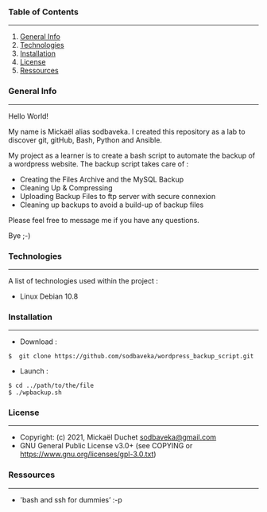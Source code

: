 ### Table of Contents
***
1. [General Info](#general-info)
2. [Technologies](#technologies)
3. [Installation](#installation)
4. [License](#License)
5. [Ressources](#Ressources)

### General Info
***
Hello World!

My name is Mickaël alias sodbaveka.
I created this repository as a lab to discover git, gitHub, Bash, Python and Ansible.

My project as a learner is to create a bash script to automate the backup of a wordpress website.
The backup script takes care of :
- Creating the Files Archive and the MySQL Backup
- Cleaning Up & Compressing
- Uploading Backup Files to ftp server with secure connexion
- Cleaning up backups to avoid a build-up of backup files

Please feel free to message me if you have any questions.

Bye ;-)

### Technologies
***
A list of technologies used within the project :
* Linux Debian 10.8

### Installation
***
* Download :
```
$  git clone https://github.com/sodbaveka/wordpress_backup_script.git
```

* Launch :
```
$ cd ../path/to/the/file
$ ./wpbackup.sh
```

### License
***
* Copyright: (c) 2021, Mickaël Duchet <sodbaveka@gmail.com>
* GNU General Public License v3.0+ (see COPYING or https://www.gnu.org/licenses/gpl-3.0.txt)

### Ressources
***
* 'bash and ssh for dummies’ :-p 
